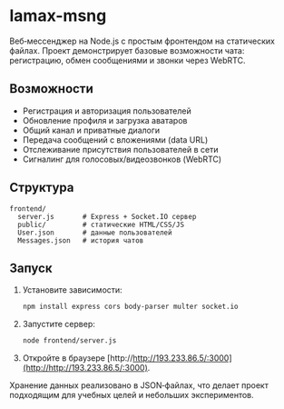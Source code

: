 # lamax-msng

Веб‑мессенджер на Node.js с простым фронтендом на статических файлах. Проект демонстрирует базовые возможности чата: регистрацию, обмен сообщениями и звонки через WebRTC.

## Возможности

- Регистрация и авторизация пользователей
- Обновление профиля и загрузка аватаров
- Общий канал и приватные диалоги
- Передача сообщений с вложениями (data URL)
- Отслеживание присутствия пользователей в сети
- Сигналинг для голосовых/видеозвонков (WebRTC)

## Структура

```
frontend/
  server.js       # Express + Socket.IO сервер
  public/         # статические HTML/CSS/JS
  User.json       # данные пользователей
  Messages.json   # история чатов
```

## Запуск

1. Установите зависимости:
   ```bash
   npm install express cors body-parser multer socket.io
   ```
2. Запустите сервер:
   ```bash
   node frontend/server.js
   ```
3. Откройте в браузере [http://http://193.233.86.5/:3000](http://http://193.233.86.5/:3000).

Хранение данных реализовано в JSON‑файлах, что делает проект подходящим для учебных целей и небольших экспериментов.

